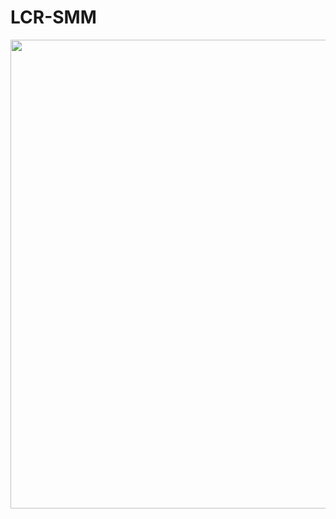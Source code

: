 LCR-SMM
====
<img src="https://github.com/zqxbit/videos/blob/main/multi-robot_0707.png" width="750">

